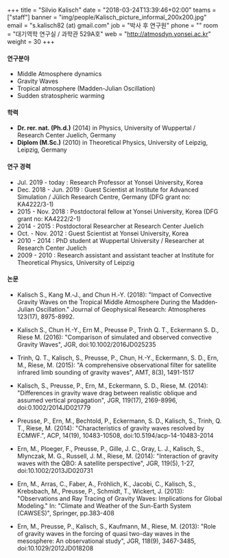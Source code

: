 +++
title = "Silvio Kalisch"
date = "2018-03-24T13:39:46+02:00"
teams = ["staff"]
banner = "img/people/Kalisch_picture_informal_200x200.jpg"
email = "s.kalisch82 (at) gmail.com"
job = "박사 후 연구원"
phone = ""
room = "대기역학 연구실 / 과학관 529A호"
web = "http://atmosdyn.yonsei.ac.kr"
weight = 30
+++

#### 연구분야
+ Middle Atmosphere dynamics
+ Gravity Waves
+ Tropical atmosphere (Madden-Julian Oscillation)
+ Sudden stratospheric warming

#### 학력
+ **Dr. rer. nat. (Ph.d.)** (2014) in Physics, University of Wuppertal / Research Center Juelich, Germany
+ **Diplom (M.Sc.)** (2010) in Theoretical Physics, University of Leipzig, Leipzig, Germany

#### 연구 경력
+ Jul. 2019 - today : Research Professor at Yonsei University, Korea
+ Dec. 2018 - Jun. 2019 : Guest Scientist at Institute for Advanced Simulation / Jülich Research Centre, Germany (DFG grant no: KA4222/3-1)
+ 2015 - Nov. 2018 : Postdoctoral fellow at Yonsei University, Korea (DFG grant no: KA4222/2-1)
+ 2014 - 2015 : Postdoctoral Researcher at Research Center Juelich
+ Oct. - Nov. 2012 : Guest Scientist at Yonsei University, Korea
+ 2010 - 2014 : PhD student at Wuppertal University / Researcher at Research Center Juelich
+ 2009 - 2010 : Research assistant and assistant teacher at Institute for Theoretical Physics, University of Leipzig


#### 논문
+ Kalisch S., Kang M.‐J., and Chun H.‐Y. (2018): "Impact of Convective Gravity Waves on the Tropical Middle Atmosphere During the Madden‐Julian Oscillation." Journal of Geophysical Research: Atmospheres 123(17), 8975-8992.

+ Kalisch S., Chun H.-Y., Ern M., Preusse P., Trinh Q. T., Eckermann S. D., Riese M.
(2016): "Comparison of simulated and observed convective Gravity Waves", JGR,
doi:10.1002/2016JD025235

+ Trinh, Q. T., Kalisch, S., Preusse, P., Chun, H.-Y., Eckermann, S. D., Ern, M.,
Riese, M. (2015): "A comprehensive observational filter for satellite infrared limb
sounding of gravity waves", AMT, 8(3), 1491-1517

+ Kalisch, S., Preusse, P., Ern, M., Eckermann, S. D., Riese, M. (2014): "Differences
in gravity wave drag between realistic oblique and assumed vertical propagation",
JGR, 119(17), 2169-8996, doi:0.1002/2014JD021779

+ Preusse, P., Ern, M., Bechtold, P., Eckermann, S. D., Kalisch, S., Trinh, Q. T.,
Riese, M. (2014): "Characteristics of gravity waves resolved by ECMWF.", ACP,
14(19), 10483-10508, doi:10.5194/acp-14-10483-2014

+ Ern, M., Ploeger, F., Preusse, P., Gille, J. C., Gray, L. J., Kalisch, S., Mlynczak, M.
G., Russell, J. M., Riese, M. (2014): "Interaction of gravity waves with the QBO: A
satellite perspective", JGR, 119(5), 1-27, doi:10.1002/2013JD020731

+ Ern, M., Arras, C., Faber, A., Fröhlich, K., Jacobi, C., Kalisch, S., Krebsbach, M.,
Preusse, P., Schmidt, T., Wickert, J. (2013): "Observations and Ray Tracing of
Gravity Waves: Implications for Global Modeling." In: "Climate and Weather of the
Sun-Earth System (CAWSES)", Springer, pp.383-408

+ Ern, M., Preusse, P., Kalisch, S., Kaufmann, M., Riese, M. (2013): "Role of gravity
waves in the forcing of quasi two-day waves in the mesosphere: An observational
study", JGR, 118(9), 3467-3485, doi:10.1029/2012JD018208
